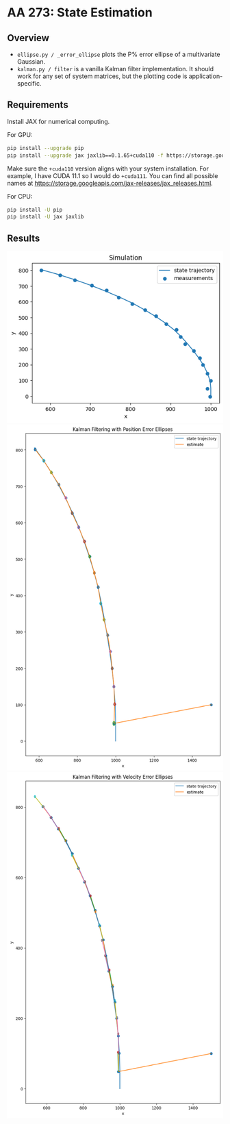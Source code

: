 # AA 273: State Estimation

## Overview

- `ellipse.py / _error_ellipse` plots the P% error ellipse of a multivariate Gaussian.
- `kalman.py / filter` is a vanilla Kalman filter implementation. It should work for any set of system matrices, but the plotting code is application-specific.

## Requirements

Install JAX for numerical computing.

For GPU:

```sh
pip install --upgrade pip
pip install --upgrade jax jaxlib==0.1.65+cuda110 -f https://storage.googleapis.com/jax-releases/jax_releases.html
```

Make sure the `+cuda110` version aligns with your system installation. For example, I have CUDA 11.1 so I would do `+cuda111`. You can find all possible names at https://storage.googleapis.com/jax-releases/jax_releases.html.

For CPU:

```sh
pip install -U pip
pip install -U jax jaxlib
```

## Results

![](images/p1_simulate.png)
![](images/p1_filter_position_ellipse.png)
![](images/p1_filter_velocity_ellipse.png)
